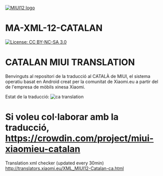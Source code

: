 [![MIUI12 logo](https://i.imgur.com/qLcFcYE.png)](https://xiaomi.eu/)

# MA-XML-12-CATALAN

[![License: CC BY-NC-SA 3.0](https://img.shields.io/badge/license-CC%20BY--NC--SA%203.0-lightgrey.svg)](http://creativecommons.org/licenses/by-nc-sa/3.0/)

# CATALAN MIUI TRANSLATION

Benvinguts al repositori de la traducció al CATALÀ de MIUI, el sistema operatiu basat en Android creat per la comunitat de Xiaomi.eu a partir del de l'empresa de mòbils xinesa Xiaomi.

Estat de la traducció: ![ca translation](https://img.shields.io/badge/dynamic/json?color=blue&label=ca&style=flat&query=%24.progress.0.data.translationProgress&url=https%3A%2F%2Fbadges.awesome-crowdin.com%2Fstats-22663-391213.json)

# Si voleu col·laborar amb la traducció, https://crowdin.com/project/miui-xiaomieu-catalan

Translation xml checker (updated every 30min)
http://translators.xiaomi.eu/XML_MIUI12-Catalan-ca.html
